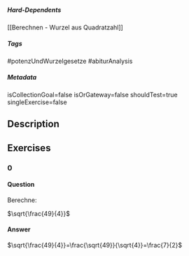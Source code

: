 ##### Hard-Dependents 
[[Berechnen - Wurzel aus Quadratzahl]]
##### Tags 
#potenzUndWurzelgesetze
#abiturAnalysis
##### Metadata 
isCollectionGoal=false
isOrGateway=false
shouldTest=true
singleExercise=false
## Description 
 
## Exercises 
### 0 
#### Question 
Berechne:

$\sqrt{\frac{49}{4}}$
#### Answer 
$\sqrt{\frac{49}{4}}=\frac{\sqrt{49}}{\sqrt{4}}=\frac{7}{2}$
